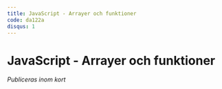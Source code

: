 ```yaml
---
title: JavaScript - Arrayer och funktioner
code: da122a
disqus: 1
---
```


# JavaScript - Arrayer och funktioner

*Publiceras inom kort*

